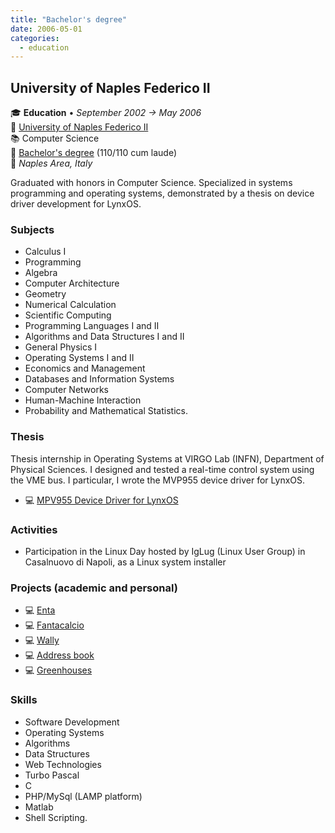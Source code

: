 ```yaml
---
title: "Bachelor's degree"
date: 2006-05-01
categories:
  - education
---
```

## University of Naples Federico II

🎓 **Education** • _September 2002 → May 2006_  
🏫 [University of Naples Federico II](http://www.unina.it/)  
📚 Computer Science  
📜 [Bachelor's degree](../20060509-bachelor-degree.jpg) (110/110 cum laude)  
📍 _Naples Area, Italy_  

Graduated with honors in Computer Science. Specialized in systems programming and operating systems, demonstrated by a thesis on device driver development for LynxOS.


### Subjects

- Calculus I
- Programming
- Algebra
- Computer Architecture
- Geometry
- Numerical Calculation
- Scientific Computing
- Programming Languages I and II
- Algorithms and Data Structures I and II
- General Physics I
- Operating Systems I and II
- Economics and Management
- Databases and Information Systems
- Computer Networks
- Human-Machine Interaction
- Probability and Mathematical Statistics.


### Thesis

Thesis internship in Operating Systems at VIRGO Lab (INFN), Department of Physical Sciences. I designed and tested a real-time control system using the VME bus. I particular, I wrote the MVP955 device driver for LynxOS.

- 💻 [MPV955 Device Driver for LynxOS](/projects/mpv955-device-driver-for-lynxos/overview/)


### Activities

- Participation in the Linux Day hosted by IgLug (Linux User Group) in Casalnuovo di Napoli, as a Linux system installer


### Projects (academic and personal)

- 💻 [Enta](https://github.com/fsferrara/etna)
- 💻 [Fantacalcio](https://github.com/fsferrara/fantacalcio)
- 💻 [Wally](https://github.com/fsferrara/wally)
- 💻 [Address book](https://github.com/fsferrara/legacy-address-book)
- 💻 [Greenhouses](https://github.com/fsferrara/Greenhouses)


### Skills

- Software Development
- Operating Systems
- Algorithms
- Data Structures
- Web Technologies
- Turbo Pascal
- C
- PHP/MySql (LAMP platform)
- Matlab
- Shell Scripting.
